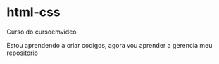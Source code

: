 # html-css
 Curso do cursoemvideo

Estou aprendendo a criar codigos, agora vou aprender a gerencia meu repositorio